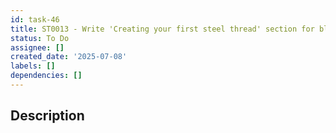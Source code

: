 ```yaml
---
id: task-46
title: ST0013 - Write 'Creating your first steel thread' section for blog 0005
status: To Do
assignee: []
created_date: '2025-07-08'
labels: []
dependencies: []
---
```


## Description
